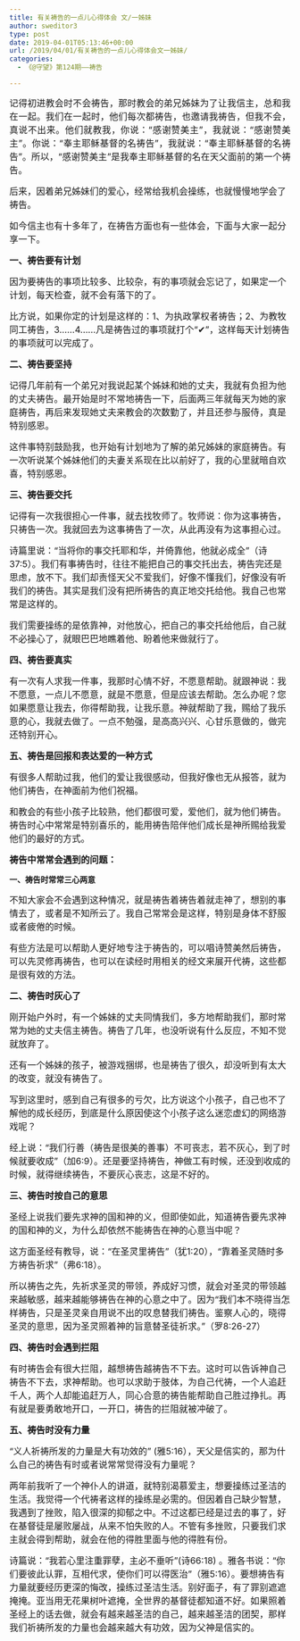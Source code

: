```yaml
---
title: 有关祷告的一点儿心得体会 文/一姊妹
author: sweditor3
type: post
date: 2019-04-01T05:13:46+00:00
url: /2019/04/01/有关祷告的一点儿心得体会文一姊妹/
categories:
  - 《@守望》第124期——祷告

---
```

<p style="text-align: justify;">
  <span style="font-size: 12pt;">记得初进教会时不会祷告，那时教会的弟兄姊妹为了让我信主，总和我在一起。我们在一起时，他们每次都祷告，也邀请我祷告，但我不会，真说不出来。他们就教我，你说：“感谢赞美主”，我就说：“感谢赞美主”。你说：“奉主耶稣基督的名祷告”，我就说：“奉主耶稣基督的名祷告”。所以，“感谢赞美主”是我奉主耶稣基督的名在天父面前的第一个祷告。</span>
</p>

<span style="font-size: 12pt;">后来，因着弟兄姊妹们的爱心，经常给我机会操练，也就慢慢地学会了祷告。</span>

<span style="font-size: 12pt;">如今信主也有十多年了，在祷告方面也有一些体会，下面与大家一起分享一下。</span>

<span style="font-size: 12pt;"><strong>一、祷告要有计划</strong></span>

<span style="font-size: 12pt;">因为要祷告的事项比较多、比较杂，有的事项就会忘记了，如果定一个计划，每天检查，就不会有落下的了。</span>

<span style="font-size: 12pt;">比方说，如果你定的计划是这样的：1、为执政掌权者祷告；2、为教牧同工祷告，3……4……凡是祷告过的事项就打个“✔”，这样每天计划祷告的事项就可以完成了。</span>

<span style="font-size: 12pt;"><strong>二、祷告要坚持</strong></span>

<span style="font-size: 12pt;">记得几年前有一个弟兄对我说起某个姊妹和她的丈夫，我就有负担为他的丈夫祷告。最开始是时不常地祷告一下，后面两三年就每天为她的家庭祷告，再后来发现她丈夫来教会的次数勤了，并且还参与服侍，真是特别感恩。</span>

<span style="font-size: 12pt;">这件事特别鼓励我，也开始有计划地为了解的弟兄姊妹的家庭祷告。有一次听说某个姊妹他们的夫妻关系现在比以前好了，我的心里就暗自欢喜，特别感恩。</span>

<span style="font-size: 12pt;"><strong>三、祷告要交托</strong></span>

<span style="font-size: 12pt;">记得有一次我很担心一件事，就去找牧师了。牧师说：你为这事祷告，只祷告一次。我就回去为这事祷告了一次，从此再没有为这事担心过。</span>

<span style="font-size: 12pt;">诗篇里说：“当将你的事交托耶和华，并倚靠他，他就必成全”（诗37:5）。我们有事祷告时，往往不能把自己的事交托出去，祷告完还是思虑，放不下。我们却责怪天父不爱我们，好像不懂我们，好像没有听我们的祷告。其实是我们没有把所祷告的真正地交托给他。我自己也常常是这样的。</span>

<span style="font-size: 12pt;">我们需要操练的是依靠神，对他放心，把自己的事交托给他后，自己就不必操心了，就眼巴巴地瞧着他、盼着他来做就行了。</span>

<span style="font-size: 12pt;"><strong>四、祷告要真实</strong></span>

<span style="font-size: 12pt;">有一次有人求我一件事，我那时心情不好，不愿意帮助。就跟神说：我不愿意，一点儿不愿意，就是不愿意，但是应该去帮助。怎么办呢？您如果愿意让我去，你得帮助我，让我乐意。神就帮助了我，赐给了我乐意的心，我就去做了。一点不勉强，是高高兴兴、心甘乐意做的，做完还特别开心。</span>

<span style="font-size: 12pt;"><strong>五、祷告是回报和表达爱的一种方式</strong></span>

<span style="font-size: 12pt;">有很多人帮助过我，他们的爱让我很感动，但我好像也无从报答，就为他们祷告，在神面前为他们祝福。</span>

<span style="font-size: 12pt;">和教会的有些小孩子比较熟，他们都很可爱，爱他们，就为他们祷告。祷告时心中常常是特别喜乐的，能用祷告陪伴他们成长是神所赐给我爱他们的最好的方式。</span>

<span style="font-size: 12pt;"><strong>祷告中常常会遇到的问题：</p> 

<p>
  </strong><strong>一、祷告时常常三心两意</strong></span>
</p>

<p>
  <span style="font-size: 12pt;">不知大家会不会遇到这种情况，就是祷告着祷告着就走神了，想别的事情去了，或者是不知所云了。我自己常常会是这样，特别是身体不舒服或者疲倦的时候。</span>
</p>

<p>
  <span style="font-size: 12pt;">有些方法是可以帮助人更好地专注于祷告的，可以唱诗赞美然后祷告，可以先灵修再祷告，也可以在读经时用相关的经文来展开代祷，这些都是很有效的方法。</span>
</p>

<p>
  <span style="font-size: 12pt;"><strong>二、祷告时灰心了</strong></span>
</p>

<p>
  <span style="font-size: 12pt;">刚开始户外时，有一个姊妹的丈夫同情我们，多方地帮助我们，那时常常为她的丈夫信主祷告。祷告了几年，也没听说有什么反应，不知不觉就放弃了。</span>
</p>

<p>
  <span style="font-size: 12pt;">还有一个姊妹的孩子，被游戏捆绑，也是祷告了很久，却没听到有太大的改变，就没有祷告了。</span>
</p>

<p>
  <span style="font-size: 12pt;">写到这里时，感到自己有很多的亏欠，比方说这个小孩子，自己也不了解他的成长经历，到底是什么原因使这个小孩子这么迷恋虚幻的网络游戏呢？</span>
</p>

<p>
  <span style="font-size: 12pt;">经上说：“我们行善（祷告是很美的善事）不可丧志，若不灰心，到了时候就要收成”（加6:9）。还是要坚持祷告，神做工有时候，还没到收成的时候，就得继续祷告，不要灰心丧志，这是不好的。</span>
</p>

<p>
  <span style="font-size: 12pt;"><strong>三、祷告时按自己的意思</strong></span>
</p>

<p>
  <span style="font-size: 12pt;">圣经上说我们要先求神的国和神的义，但即使如此，知道祷告要先求神的国和神的义，为什么却依然不能祷告在神的心意当中呢？</span>
</p>

<p>
  <span style="font-size: 12pt;">这方面圣经有教导，说：“在圣灵里祷告”（犹1:20），“靠着圣灵随时多方祷告祈求”（弗6:18）。</span>
</p>

<p>
  <span style="font-size: 12pt;">所以祷告之先，先祈求圣灵的带领，养成好习惯，就会对圣灵的带领越来越敏感，越来越能够祷告在神的心意之中了。因为“我们本不晓得当怎样祷告，只是圣灵亲自用说不出的叹息替我们祷告。鉴察人心的，晓得圣灵的意思，因为圣灵照着神的旨意替圣徒祈求。”（罗8:26-27）</span>
</p>

<p>
  <span style="font-size: 12pt;"><strong>四、祷告时会遇到拦阻</strong></span>
</p>

<p>
  <span style="font-size: 12pt;">有时祷告会有很大拦阻，越想祷告越祷告不下去。这时可以告诉神自己祷告不下去，求神帮助。也可以求助于肢体，为自己代祷，一个人追赶千人，两个人却能追赶万人，同心合意的祷告能帮助自己胜过挣扎。再有就是要勇敢地开口，一开口，祷告的拦阻就被冲破了。</span>
</p>

<p>
  <span style="font-size: 12pt;"><strong>五、祷告时没有力量</strong></span>
</p>

<p>
  <span style="font-size: 12pt;">“义人祈祷所发的力量是大有功效的” (雅5:16），天父是信实的，那为什么自己的祷告有时或者说常常觉得没有力量呢？</span>
</p>

<p>
  <span style="font-size: 12pt;">两年前我听了一个神仆人的讲道，就特别渴慕爱主，想要操练过圣洁的生活。我觉得一个代祷者这样的操练是必需的。但因着自己缺少智慧，我遇到了挫败，陷入很深的抑郁之中。不过这都已经是过去的事了，好在基督徒是屡败屡战，从来不怕失败的人。不管有多挫败，只要我们求主就会得到帮助，就会在他的得胜里面与他的得胜有份。</span>
</p>

<p>
  <span style="font-size: 12pt;">诗篇说：“我若心里注重罪孽，主必不垂听”(诗66:18) 。雅各书说：“你们要彼此认罪，互相代求，使你们可以得医治”（雅5:16）。要想祷告有力量就要经历更深的悔改，操练过圣洁生活。别好面子，有了罪别遮遮掩掩。亚当用无花果树叶遮掩，全世界的基督徒都知道不好。如果照着圣经上的话去做，就会有越来越圣洁的自己，越来越圣洁的团契，那样我们祈祷所发的力量也会越来越大有功效，因为父神是信实的。</span>
</p>
